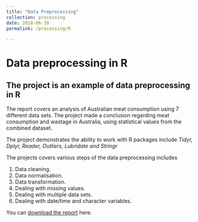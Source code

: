 ```yaml
---
title: "Data Preprocessing"
collection: processing
date: 2018-06-30
permalink: /processing/R

---
```


# Data preprocessing in R
## The project is an example of data preprocessing in R

The report covers an analysis of Australian meat consumption using 7 different data sets. The project made a conclusion regarding meat consumption and wastage in Australia, using statistical values from the combined dataset.

The project demonstrates the ability to work with R packages include *Tidyr, Dplyr, Reader, Outliers, Lubridate and Stringr*

The projects covers various steps of the data preprocessing includes
  1. Data cleaning.
  2. Data normalisation.
  3. Data transformation.
  4. Dealing with missing values.
  5. Dealing with multiple data sets.
  6. Dealing with date/time and character variables.



You can [download the report](https://minhphan88.github.io/assets/Preprocessing-R.pdf) here.
